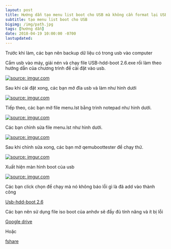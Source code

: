 ```yaml
---
layout: post
title: Hướng dẫn tạo menu list boot cho USB mà không cần format lại USB khi muốn thêm nhiều tiện ích khác có định dạng iso
subtitle: tạo menu list boot cho USB
bigimg: /img/path.jpg
tags: [hướng dẫn]
date: 2018-04-19 10:00:00 -0700
lastupdated: 
---
```


Trước khi làm, các bạn nên backup dữ liệu có trong usb vào computer

Cắm usb vào máy, giải nén và chạy file USB-hdd-boot 2.6.exe rồi làm theo hướng dẫn của chương trình để cài đặt vào usb.

<a href="https://imgur.com/DS51Xpd"><img src="https://i.imgur.com/DS51Xpd.png" title="source: imgur.com" /></a>

Sau khi cài đặt xong, các bạn mở đĩa usb và làm như hình dưới

<a href="https://imgur.com/vuLctWF"><img src="https://i.imgur.com/vuLctWF.png" title="source: imgur.com" /></a>

Tiếp theo, các bạn mở file menu.lst bằng trình notepad như hình dưới.

<a href="https://imgur.com/3sn0SgT"><img src="https://i.imgur.com/3sn0SgT.png" title="source: imgur.com" /></a>

Các bạn chỉnh sửa file menu.lst như hình dưới.

<a href="https://imgur.com/uimfQGA"><img src="https://i.imgur.com/uimfQGA.png" title="source: imgur.com" /></a>

Sau khi chỉnh sửa xong, các bạn mở qemuboottester để chạy thử.

<a href="https://imgur.com/CW4QmWA"><img src="https://i.imgur.com/CW4QmWA.png" title="source: imgur.com" /></a>

Xuất hiện màn hình boot của usb

<a href="https://imgur.com/v6NkXje"><img src="https://i.imgur.com/v6NkXje.png" title="source: imgur.com" /></a>

Các bạn click chọn để chạy mà nó không báo lỗi gì là đã add vào thành công

[Usb-hdd-boot 2.6](https://app.box.com/s/rjgki15w77gympev8fh9agszahlhwyzs)

Các bạn nên sử dụng file iso boot của anhdv sẽ đầy đủ tính năng và ít bị lỗi

[Google drive](https://drive.google.com/file/d/1TqnbgluwyOWASVOi4Q9WALCkSC-5FYn2/view)

Hoặc

[fshare](https://www.fshare.vn/file/BO8RVWM5IUIP)

<div id="fb-root"></div>
<script>(function(d, s, id) {
  var js, fjs = d.getElementsByTagName(s)[0];
  if (d.getElementById(id)) return;
  js = d.createElement(s); js.id = id;
  js.src = 'https://connect.facebook.net/vi_VN/sdk.js#xfbml=1&version=v2.12';
  fjs.parentNode.insertBefore(js, fjs);
}(document, 'script', 'facebook-jssdk'));</script>

<div class="fb-comments" data-href="https://github.com/tha1982/tha1982.github.io/edit/master/_posts/2018-04-19-boot.md" data-numposts="5"></div>
